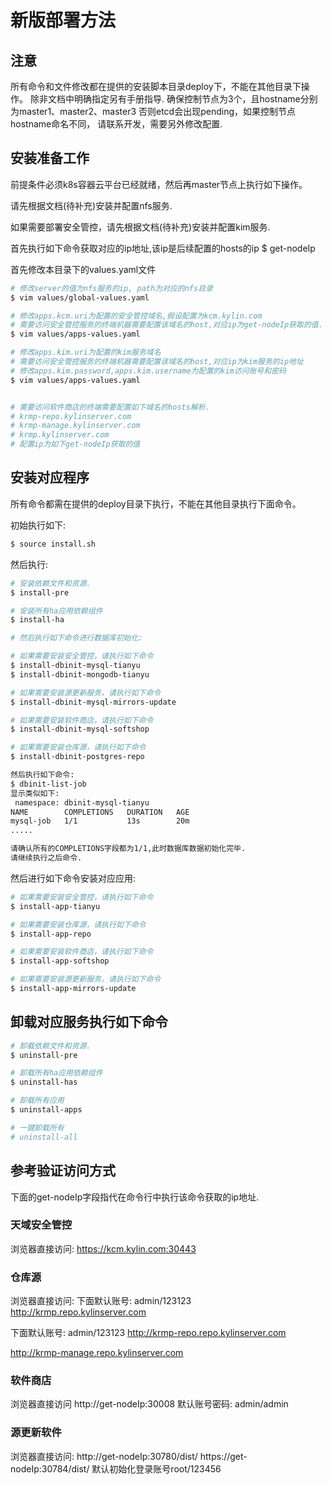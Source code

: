 # **新版部署方法** 

## 注意
所有命令和文件修改都在提供的安装脚本目录deploy下，不能在其他目录下操作。
除非文档中明确指定另有手册指导.
确保控制节点为3个，且hostname分别为master1、master2、master3
否则etcd会出现pending，如果控制节点hostname命名不同，
请联系开发，需要另外修改配置.

## 安装准备工作
前提条件必须k8s容器云平台已经就绪，然后再master节点上执行如下操作。

请先根据文档(待补充)安装并配置nfs服务.

如果需要部署安全管控，请先根据文档(待补充)安装并配置kim服务.

首先执行如下命令获取对应的ip地址,该ip是后续配置的hosts的ip
$ get-nodeIp


首先修改本目录下的values.yaml文件
```bash
# 修改server的值为nfs服务的ip, path为对应的nfs目录
$ vim values/global-values.yaml

# 修改apps.kcm.uri为配置的安全管控域名,假设配置为kcm.kylin.com
# 需要访问安全管控服务的终端机器需要配置该域名的host,对应ip为get-nodeIp获取的值.
$ vim values/apps-values.yaml

# 修改apps.kim.uri为配置的kim服务域名
# 需要访问安全管控服务的终端机器需要配置该域名的host,对应ip为kim服务的ip地址
# 修改apps.kim.password,apps.kim.username为配置的kim访问账号和密码
$ vim values/apps-values.yaml


# 需要访问软件商店的终端需要配置如下域名的hosts解析.
# krmp-repo.kylinserver.com
# krmp-manage.kylinserver.com
# krmp.kylinserver.com
# 配置ip为如下get-nodeIp获取的值
```


## 安装对应程序
所有命令都需在提供的deploy目录下执行，不能在其他目录执行下面命令。

初始执行如下:
```bash
$ source install.sh
```

然后执行:
``` bash
# 安装依赖文件和资源.
$ install-pre

# 安装所有ha应用依赖组件
$ install-ha
```

``` bash
# 然后执行如下命令进行数据库初始化:

# 如果需要安装安全管控，请执行如下命令
$ install-dbinit-mysql-tianyu
$ install-dbinit-mongodb-tianyu

# 如果需要安装源更新服务，请执行如下命令
$ install-dbinit-mysql-mirrors-update

# 如果需要安装软件商店，请执行如下命令
$ install-dbinit-mysql-softshop

# 如果需要安装仓库源，请执行如下命令
$ install-dbinit-postgres-repo

然后执行如下命令:
$ dbinit-list-job
显示类似如下:
 namespace: dbinit-mysql-tianyu
NAME        COMPLETIONS   DURATION   AGE
mysql-job   1/1           13s        20m
.....

请确认所有的COMPLETIONS字段都为1/1,此时数据库数据初始化完毕.
请继续执行之后命令.
```


然后进行如下命令安装对应应用:
```bash
# 如果需要安装安全管控，请执行如下命令
$ install-app-tianyu

# 如果需要安装仓库源，请执行如下命令
$ install-app-repo

# 如果需要安装软件商店，请执行如下命令
$ install-app-softshop

# 如果需要安装源更新服务，请执行如下命令
$ install-app-mirrors-update
```

## 卸载对应服务执行如下命令
``` bash
# 卸载依赖文件和资源.
$ uninstall-pre

# 卸载所有ha应用依赖组件
$ uninstall-has

# 卸载所有应用
$ uninstall-apps

# 一键卸载所有
# uninstall-all
```


## 参考验证访问方式
下面的get-nodeIp字段指代在命令行中执行该命令获取的ip地址.
### 天域安全管控
浏览器直接访问:
https://kcm.kylin.com:30443
### 仓库源
浏览器直接访问:
下面默认账号:  admin/123123
http://krmp.repo.kylinserver.com

下面默认账号:  admin/123123
http://krmp-repo.repo.kylinserver.com

http://krmp-manage.repo.kylinserver.com
### 软件商店
浏览器直接访问
http://get-nodeIp:30008
默认账号密码: admin/admin
### 源更新软件
浏览器直接访问:
http://get-nodeIp:30780/dist/
https://get-nodeIp:30784/dist/
默认初始化登录账号root/123456
